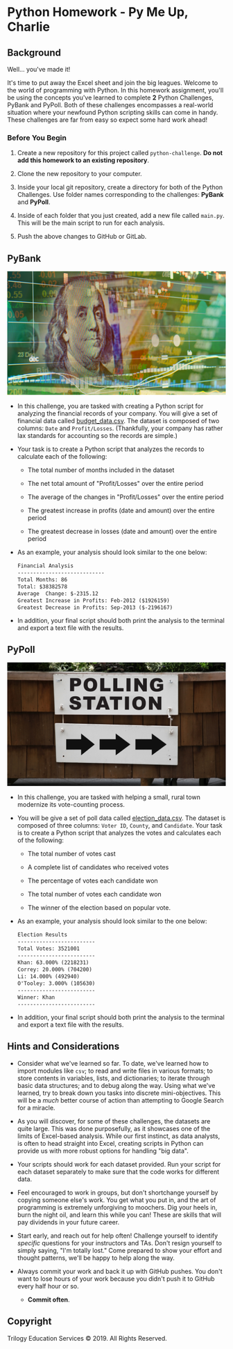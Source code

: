 # Python Homework - Py Me Up, Charlie

## Background

Well... you've made it!

It's time to put away the Excel sheet and join the big leagues. Welcome to the world of programming with Python. In this homework assignment, you'll be using the concepts you've learned to complete **2** Python Challenges, PyBank and PyPoll.
Both of these challenges encompasses a real-world situation where your newfound Python scripting skills can come in handy. These challenges are far from easy so expect some hard work ahead!

### Before You Begin

1. Create a new repository for this project called `python-challenge`. **Do not add this homework to an existing repository**.

2. Clone the new repository to your computer.

3. Inside your local git repository, create a directory for both of the  Python Challenges. Use folder names corresponding to the challenges: **PyBank** and  **PyPoll**.

4. Inside of each folder that you just created, add a new file called `main.py`. This will be the main script to run for each analysis.

5. Push the above changes to GitHub or GitLab.

## PyBank

![Revenue](Images/revenue-per-lead.png)

* In this challenge, you are tasked with creating a Python script for analyzing the financial records of your company. You will give a set of financial data called [budget_data.csv](PyBank/Resources/budget_data.csv). The dataset is composed of two columns: `Date` and `Profit/Losses`. (Thankfully, your company has rather lax standards for accounting so the records are simple.)

* Your task is to create a Python script that analyzes the records to calculate each of the following:

  * The total number of months included in the dataset

  * The net total amount of "Profit/Losses" over the entire period

  * The average of the changes in "Profit/Losses" over the entire period

  * The greatest increase in profits (date and amount) over the entire period

  * The greatest decrease in losses (date and amount) over the entire period

* As an example, your analysis should look similar to the one below:

  ```text
  Financial Analysis
  ----------------------------
  Total Months: 86
  Total: $38382578
  Average  Change: $-2315.12
  Greatest Increase in Profits: Feb-2012 ($1926159)
  Greatest Decrease in Profits: Sep-2013 ($-2196167)
  ```

* In addition, your final script should both print the analysis to the terminal and export a text file with the results.

## PyPoll

![Vote-Counting](Images/Vote_counting.png)

* In this challenge, you are tasked with helping a small, rural town modernize its vote-counting process. 

* You will be give a set of poll data called [election_data.csv](PyPoll/Resources/election_data.csv). The dataset is composed of three columns: `Voter ID`, `County`, and `Candidate`. Your task is to create a Python script that analyzes the votes and calculates each of the following:

  * The total number of votes cast

  * A complete list of candidates who received votes

  * The percentage of votes each candidate won

  * The total number of votes each candidate won

  * The winner of the election based on popular vote.

* As an example, your analysis should look similar to the one below:

  ```text
  Election Results
  -------------------------
  Total Votes: 3521001
  -------------------------
  Khan: 63.000% (2218231)
  Correy: 20.000% (704200)
  Li: 14.000% (492940)
  O'Tooley: 3.000% (105630)
  -------------------------
  Winner: Khan
  -------------------------
  ```

* In addition, your final script should both print the analysis to the terminal and export a text file with the results.

## Hints and Considerations

* Consider what we've learned so far. To date, we've learned how to import modules like `csv`; to read and write files in various formats; to store contents in variables, lists, and dictionaries; to iterate through basic data structures; and to debug along the way. Using what we've learned, try to break down you tasks into discrete mini-objectives. This will be a _much_ better course of action than attempting to Google Search for a miracle.

* As you will discover, for some of these challenges, the datasets are quite large. This was done purposefully, as it showcases one of the limits of Excel-based analysis. While our first instinct, as data analysts, is often to head straight into Excel, creating scripts in Python can provide us with more robust options for handling "big data".

* Your scripts should work for each dataset provided. Run your script for each dataset separately to make sure that the code works for different data.

* Feel encouraged to work in groups, but don't shortchange yourself by copying someone else's work. You get what you put in, and the art of programming is extremely unforgiving to moochers. Dig your heels in, burn the night oil, and learn this while you can! These are skills that will pay dividends in your future career.

* Start early, and reach out for help often! Challenge yourself to identify _specific_ questions for your instructors and TAs. Don't resign yourself to simply saying, "I'm totally lost." Come prepared to show your effort and thought patterns, we'll be happy to help along the way.

* Always commit your work and back it up with GitHub pushes. You don't want to lose hours of your work because you didn't push it to GitHub every half hour or so.

  * **Commit often**.

## Copyright

Trilogy Education Services © 2019. All Rights Reserved.
